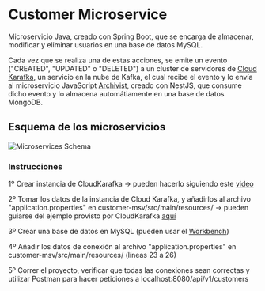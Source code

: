 # Customer Microservice

Microservicio Java, creado con Spring Boot, que se encarga de almacenar, modificar y eliminar usuarios en una base de datos MySQL.

Cada vez que se realiza una de estas acciones, se emite un evento ("CREATED", "UPDATED" o "DELETED") a un cluster de servidores de [Cloud Karafka](https://www.cloudkarafka.com), un servicio en la nube de Kafka, el cual recibe el evento y lo envía al microservicio JavaScript [Archivist](https://github.com/Juancho997/archivist-msv), creado con NestJS, que consume dicho evento y lo almacena automátiamente en una base de datos MongoDB.



## Esquema de los microservicios
![Microservices Schema](https://user-images.githubusercontent.com/89111705/200440061-6c7fb5a4-8db4-479d-9f3e-e454ff649c5c.png)


### Instrucciones

1º Crear instancia de CloudKarafka -> pueden hacerlo siguiendo este [video](https://www.youtube.com/watch?v=3IKDPa3VaAE&ab_channel=BHIMRAJYADAV)

2º Tomar los datos de la instancia de Cloud Karafka, y añadirlos al archivo "application.properties" en customer-msv/src/main/resources/ -> pueden guiarse del ejemplo provisto por CloudKarafka [aquí](https://github.com/CloudKarafka/springboot-kafka-example)

3º Crear una base de datos en MySQL (pueden usar el [Workbench](https://www.mysql.com/products/workbench/))

4º Añadir los datos de conexión al archivo "application.properties" en customer-msv/src/main/resources/ (líneas 23 a 26)

5º Correr el proyecto, verificar que todas las conexiones sean correctas y utilizar Postman para hacer peticiones a localhost:8080/api/v1/customers
